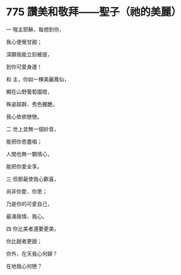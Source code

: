 # 775 讚美和敬拜——聖子（祂的美麗）

一 哦主耶穌，每想到你，

我心便覺甘甜；

深願我能立刻被提，

到你可愛身邊！

和 主，你如一棵美麗鳳仙，

顯在山野葡萄園間，

殊姿超群、秀色獨艷，

我心依依戀戀。

二 世上並無一個妙音，

能把你恩盡唱；

人間也無一顆情心，

能把你愛全享。

三 但那最使我心歡喜，

尚非你愛、你恩；

乃是你的可愛自己，

最滿我情、我心。

四 你比美者還要更美，

你比甜者更甜；

你外，在天我心何歸？

在地我心何戀？

